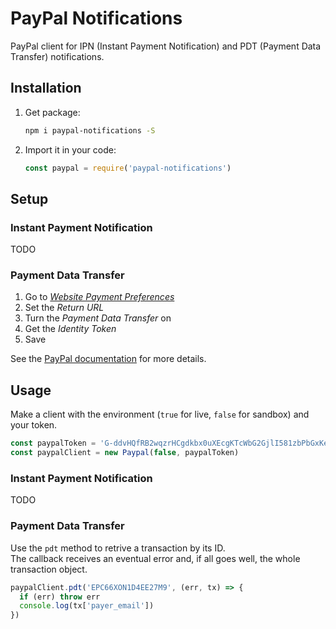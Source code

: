 # PayPal Notifications

PayPal client for IPN (Instant Payment Notification) and PDT (Payment Data Transfer) notifications.

## Installation

1. Get package:

    ```sh
    npm i paypal-notifications -S
    ```

2. Import it in your code:

    ```js
    const paypal = require('paypal-notifications')
    ```

## Setup

### Instant Payment Notification

TODO

### Payment Data Transfer

1. Go to [*Website Payment Preferences*](https://www.sandbox.paypal.com/cgi-bin/customerprofileweb?cmd=%5fprofile%2dwebsite%2dpayments)
2. Set the *Return URL*
3. Turn the *Payment Data Transfer* on
4. Get the *Identity Token*
3. Save

See the [PayPal documentation](https://developer.paypal.com/docs/classic/products/payment-data-transfer/#get-started) for more details.

## Usage

Make a client with the environment (`true` for live, `false` for sandbox) and your token.

```js
const paypalToken = 'G-ddvHQfRB2wqzrHCgdkbx0uXEcgKTcWbG2GjlI581zbPbGxKekGXgyVwU0'
const paypalClient = new Paypal(false, paypalToken)
```

### Instant Payment Notification

TODO

### Payment Data Transfer

Use the `pdt` method to retrive a transaction by its ID.  
The callback receives an eventual error and, if all goes well, the whole transaction object.

```js
paypalClient.pdt('EPC66XON1D4EE27M9', (err, tx) => {
  if (err) throw err
  console.log(tx['payer_email'])
})
```
